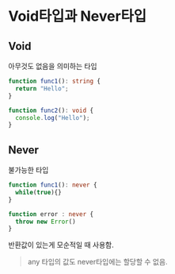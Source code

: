 # Void타입과 Never타입

## Void

아무것도 없음을 의미하는 타입

```typescript
function func1(): string {
  return "Hello";
}

function func2(): void {
  console.log("Hello");
}
```

## Never

불가능한 타입

```typescript
function func1(): never {
  while(true){}
}

function error : never {
  throw new Error()
}
```

반환값이 있는게 모순적일 때 사용함.

> any 타입의 값도 never타입에는 할당할 수 없음.
